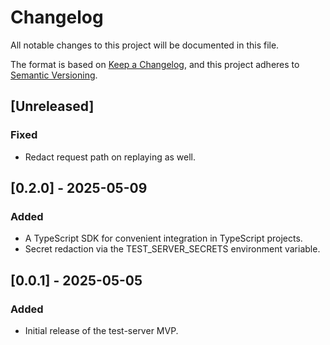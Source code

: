 # Changelog

All notable changes to this project will be documented in this file.

The format is based on [Keep a Changelog](https://keepachangelog.com/en/1.1.0/),
and this project adheres to [Semantic Versioning](https://semver.org/spec/v2.0.0.html).

## [Unreleased]

### Fixed

- Redact request path on replaying as well.

## [0.2.0] - 2025-05-09

### Added
- A TypeScript SDK for convenient integration in TypeScript projects.
- Secret redaction via the TEST_SERVER_SECRETS environment variable.

## [0.0.1] - 2025-05-05

### Added

- Initial release of the test-server MVP.
